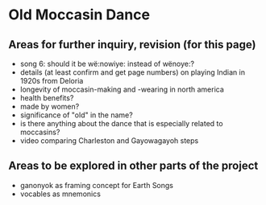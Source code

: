 # Old Moccasin Dance

## Areas for further inquiry, revision (for this page)

- song 6: should it be wë:nowiye: instead of wënoye:?
- details (at least confirm and get page numbers) on playing Indian in 1920s
  from Deloria
- longevity of moccasin-making and -wearing in north america
- health benefits?
- made by women?
- significance of "old" in the name?
- is there anything about the dance that is especially related to moccasins?
- video comparing Charleston and Gayowagayoh steps

## Areas to be explored in other parts of the project

- ganonyok as framing concept for Earth Songs
- vocables as mnemonics
